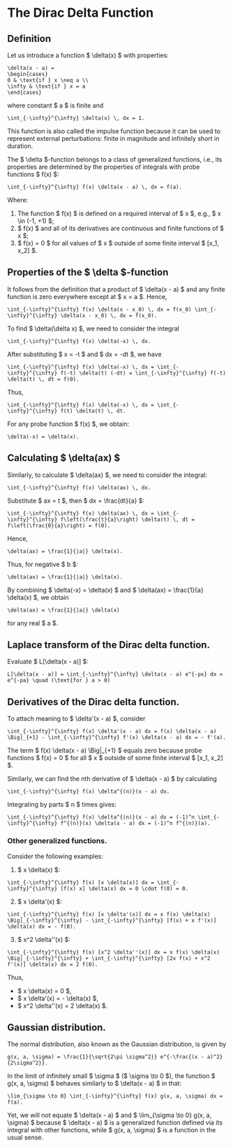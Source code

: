 # The Dirac Delta Function

## Definition
Let us introduce a function $ \delta(x) $ with properties:

```{math}
\delta(x - a) =
\begin{cases}
0 & \text{if } x \neq a \\
\infty & \text{if } x = a
\end{cases}
```

where constant $ a $ is finite and

```{math}
\int_{-\infty}^{\infty} \delta(x) \, dx = 1.
```

This function is also called the impulse function because it can be used to represent external perturbations: finite in magnitude and infinitely short in duration.

The $ \delta $-function belongs to a class of generalized functions, i.e., its properties are determined by the properties of integrals with probe functions $ f(x) $:

```{math}
\int_{-\infty}^{\infty} f(x) \delta(x - a) \, dx = f(a).
```

Where:
1. The function $ f(x) $ is defined on a required interval of $ x $, e.g., $ x \in (-1, +1) $;
2. $ f(x) $ and all of its derivatives are continuous and finite functions of $ x $;
3. $ f(x) = 0 $ for all values of $ x $ outside of some finite interval $ [x_1, x_2] $.

## Properties of the $ \delta $-function

It follows from the definition that a product of $ \delta(x - a) $ and any finite function is zero everywhere except at $ x = a $. Hence,

```{math}
\int_{-\infty}^{\infty} f(x) \delta(x - x_0) \, dx = f(x_0) \int_{-\infty}^{\infty} \delta(x - x_0) \, dx = f(x_0).
```

To find $ \delta(\delta x) $, we need to consider the integral

```{math}
\int_{-\infty}^{\infty} f(x) \delta(-x) \, dx.
```

After substituting $ x = -t $ and $ dx = -dt $, we have

```{math}
\int_{-\infty}^{\infty} f(x) \delta(-x) \, dx = \int_{-\infty}^{\infty} f(-t) \delta(t) (-dt) = \int_{-\infty}^{\infty} f(-t) \delta(t) \, dt = f(0).
```

Thus,

```{math}
\int_{-\infty}^{\infty} f(x) \delta(-x) \, dx = \int_{-\infty}^{\infty} f(t) \delta(t) \, dt.
```

For any probe function $ f(x) $, we obtain:

```{math}
\delta(-x) = \delta(x).
```

## Calculating $ \delta(ax) $

Similarly, to calculate $ \delta(ax) $, we need to consider the integral:

```{math}
\int_{-\infty}^{\infty} f(x) \delta(ax) \, dx.
```

Substitute $ ax = t $, then $ dx = \frac{dt}{a} $:

```{math}
\int_{-\infty}^{\infty} f(x) \delta(ax) \, dx = \int_{-\infty}^{\infty} f\left(\frac{t}{a}\right) \delta(t) \, dt = f\left(\frac{0}{a}\right) = f(0).
```

Hence,

```{math}
\delta(ax) = \frac{1}{|a|} \delta(x).
```

Thus, for negative $ b $:

```{math}
\delta(ax) = \frac{1}{|a|} \delta(x).
```

By combining $ \delta(-x) = \delta(x) $ and $ \delta(ax) = \frac{1}{a} \delta(x) $, we obtain

```{math}
\delta(ax) = \frac{1}{|a|} \delta(x)
```

for any real $ a $.

## Laplace transform of the Dirac delta function.

Evaluate $ L[\delta(x - a)] $:

```{math}
L[\delta(x - a)] = \int_{-\infty}^{\infty} \delta(x - a) e^{-px} dx = e^{-pa} \quad (\text{for } a > 0)
```

## Derivatives of the Dirac delta function.

To attach meaning to $ \delta'(x - a) $, consider

```{math}
\int_{-\infty}^{\infty} f(x) \delta'(x - a) dx = f(x) \delta(x - a) \Big|_{+1} - \int_{-\infty}^{\infty} f'(x) \delta(x - a) dx = - f'(a).
```

The term $ f(x) \delta(x - a) \Big|_{+1} $ equals zero because probe functions $ f(x) = 0 $ for all $ x $ outside of some finite interval $ [x_1, x_2] $.

Similarly, we can find the nth derivative of $ \delta(x - a) $ by calculating

```{math}
\int_{-\infty}^{\infty} f(x) \delta^{(n)}(x - a) dx.
```

Integrating by parts $ n $ times gives:

```{math}
\int_{-\infty}^{\infty} f(x) \delta^{(n)}(x - a) dx = (-1)^n \int_{-\infty}^{\infty} f^{(n)}(x) \delta(x - a) dx = (-1)^n f^{(n)}(a).
```

### Other generalized functions.

Consider the following examples:

1) $ x \delta(x) $:

```{math}
\int_{-\infty}^{\infty} f(x) [x \delta(x)] dx = \int_{-\infty}^{\infty} [f(x) x] \delta(x) dx = 0 \cdot f(0) = 0.
```

2) $ x \delta'(x) $:

```{math}
\int_{-\infty}^{\infty} f(x) [x \delta'(x)] dx = x f(x) \delta(x) \Big|_{-\infty}^{\infty} - \int_{-\infty}^{\infty} [f(x) + x f'(x)] \delta(x) dx = - f(0).
```

3) $ x^2 \delta''(x) $:

```{math}
\int_{-\infty}^{\infty} f(x) [x^2 \delta''(x)] dx = x f(x) \delta(x) \Big|_{-\infty}^{\infty} + \int_{-\infty}^{\infty} [2x f(x) + x^2 f'(x)] \delta(x) dx = 2 f(0).
```

Thus,

- $ x \delta(x) = 0 $,
- $ x \delta'(x) = - \delta(x) $,
- $ x^2 \delta''(x) = 2 \delta(x) $.

## Gaussian distribution.

The normal distribution, also known as the Gaussian distribution, is given by

```{math}
g(x, a, \sigma) = \frac{1}{\sqrt{2\pi \sigma^2}} e^{-\frac{(x - a)^2}{2\sigma^2}}.
```

In the limit of infinitely small $ \sigma $ ($ \sigma \to 0 $), the function $ g(x, a, \sigma) $ behaves similarly to $ \delta(x - a) $ in that:

```{math}
\lim_{\sigma \to 0} \int_{-\infty}^{\infty} f(x) g(x, a, \sigma) dx = f(a).
```

Yet, we will not equate $ \delta(x - a) $ and $ \lim_{\sigma \to 0} g(x, a, \sigma) $ because $ \delta(x - a) $ is a generalized function defined via its integral with other functions, while $ g(x, a, \sigma) $ is a function in the usual sense.

